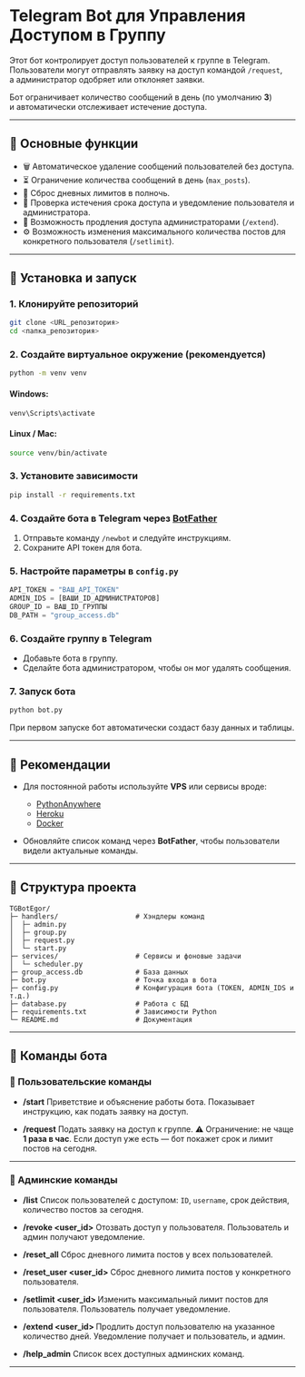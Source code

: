 # Telegram Bot для Управления Доступом в Группу

Этот бот контролирует доступ пользователей к группе в Telegram.  
Пользователи могут отправлять заявку на доступ командой `/request`,  
а администратор одобряет или отклоняет заявки.  

Бот ограничивает количество сообщений в день (по умолчанию **3**)  
и автоматически отслеживает истечение доступа.

---

## 🚀 Основные функции
- 🗑 Автоматическое удаление сообщений пользователей без доступа.  
- ⏳ Ограничение количества сообщений в день (`max_posts`).  
- 🌙 Сброс дневных лимитов в полночь.  
- 🔔 Проверка истечения срока доступа и уведомление пользователя и администратора.  
- 🔄 Возможность продления доступа администраторами (`/extend`).  
- ⚙️ Возможность изменения максимального количества постов для конкретного пользователя (`/setlimit`).  

---

## 🔧 Установка и запуск

### 1. Клонируйте репозиторий
```bash
git clone <URL_репозитория>
cd <папка_репозитория>
````

### 2. Создайте виртуальное окружение (рекомендуется)

```bash
python -m venv venv
```

#### Windows:

```bash
venv\Scripts\activate
```

#### Linux / Mac:

```bash
source venv/bin/activate
```

### 3. Установите зависимости

```bash
pip install -r requirements.txt
```

### 4. Создайте бота в Telegram через [BotFather](https://t.me/BotFather)

1. Отправьте команду `/newbot` и следуйте инструкциям.
2. Сохраните API токен для бота.

### 5. Настройте параметры в `config.py`

```python
API_TOKEN = "ВАШ_API_TOKEN"
ADMIN_IDS = [ВАШИ_ID_АДМИНИСТРАТОРОВ]
GROUP_ID = ВАШ_ID_ГРУППЫ
DB_PATH = "group_access.db"
```

### 6. Создайте группу в Telegram

* Добавьте бота в группу.
* Сделайте бота администратором, чтобы он мог удалять сообщения.

### 7. Запуск бота

```bash
python bot.py
```

При первом запуске бот автоматически создаст базу данных и таблицы.

---

## 📌 Рекомендации

* Для постоянной работы используйте **VPS** или сервисы вроде:

  * [PythonAnywhere](https://www.pythonanywhere.com/)
  * [Heroku](https://www.heroku.com/)
  * [Docker](https://www.docker.com/)
* Обновляйте список команд через **BotFather**, чтобы пользователи видели актуальные команды.

---

## 📂 Структура проекта

```
TGBotEgor/
├─ handlers/                   # Хэндлеры команд
│  ├─ admin.py
│  ├─ group.py
│  ├─ request.py
│  └─ start.py
├─ services/                   # Сервисы и фоновые задачи
│  └─ scheduler.py
├─ group_access.db             # База данных
├─ bot.py                      # Точка входа в бота
├─ config.py                   # Конфигурация бота (TOKEN, ADMIN_IDS и т.д.)
├─ database.py                 # Работа с БД
├─ requirements.txt            # Зависимости Python
└─ README.md                   # Документация
```

---

## 🤖 Команды бота

### 👤 Пользовательские команды

* **/start**
  Приветствие и объяснение работы бота.
  Показывает инструкцию, как подать заявку на доступ.

* **/request**
  Подать заявку на доступ к группе.
  ⚠ Ограничение: не чаще **1 раза в час**.
  Если доступ уже есть — бот покажет срок и лимит постов на сегодня.

---

### 🔑 Админские команды

* **/list**
  Список пользователей с доступом: `ID`, `username`, срок действия, количество постов за сегодня.

* **/revoke <user_id>**
  Отозвать доступ у пользователя.
  Пользователь и админ получают уведомление.

* **/reset_all**
  Сброс дневного лимита постов у всех пользователей.

* **/reset_user <user_id>**
  Сброс дневного лимита постов у конкретного пользователя.

* **/setlimit <user_id> <limit>**
  Изменить максимальный лимит постов для пользователя.
  Пользователь получает уведомление.

* **/extend <user_id> <days>**
  Продлить доступ пользователю на указанное количество дней.
  Уведомление получает и пользователь, и админ.

* **/help_admin**
  Список всех доступных админских команд.

---
